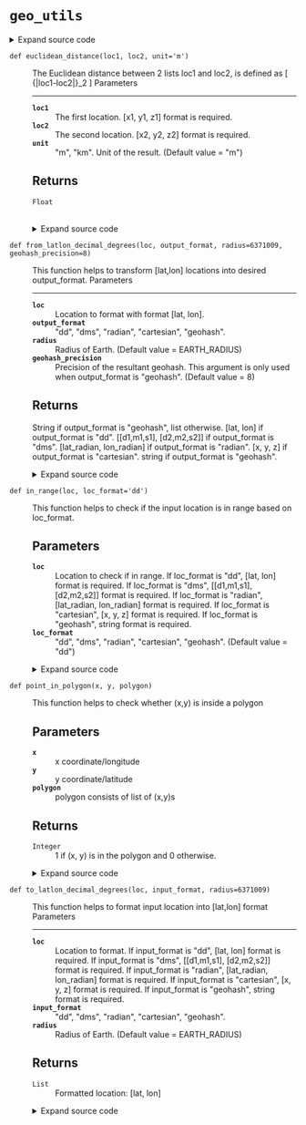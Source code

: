 # <code>geo_utils</code>
<details class="source">
<summary>
<span>Expand source code</span>
</summary>
<pre>
```python
from math import sin, cos, atan2, asin, radians, degrees, sqrt
import pygeohash as pgh
from geopy import distance
from scipy import spatial
import numbers
import warnings
from pyspark.sql import functions as F
from pyspark.sql import types as T

EARTH_RADIUS = 6371009
UNIT_FACTOR = {"m": 1.0, "km": 1000.0}


def in_range(loc, loc_format="dd"):
    """
    This function helps to check if the input location is in range based on loc_format.

    Parameters
    ----------
    loc
        Location to check if in range.
        If loc_format is "dd", [lat, lon] format is required.
        If loc_format is "dms", [[d1,m1,s1], [d2,m2,s2]] format is required.
        If loc_format is "radian", [lat_radian, lon_radian] format is required.
        If loc_format is "cartesian", [x, y, z] format is required.
        If loc_format is "geohash", string format is required.
    loc_format
        "dd", "dms", "radian", "cartesian", "geohash". (Default value = "dd")
    """
    if loc_format == "dd":
        try:
            lat, lon = [int(float(i)) for i in loc]
        except:
            lat, lon = None, None
    else:
        try:
            lat, lon = [
                int(float(i)) for i in to_latlon_decimal_degrees(loc, loc_format)
            ]
        except:
            lat, lon = None, None

    if None not in [lat, lon]:
        if lat > 90 or lat < -90 or lon > 180 or lon < -180:
            warnings.warn(
                "Rows may contain unintended values due to longitude and/or latitude values being out of the "
                "valid range"
            )


def to_latlon_decimal_degrees(loc, input_format, radius=EARTH_RADIUS):
    """
    This function helps to format input location into [lat,lon] format
    Parameters
    ----------
    loc
        Location to format.
        If input_format is "dd", [lat, lon] format is required.
        If input_format is "dms", [[d1,m1,s1], [d2,m2,s2]] format is required.
        If input_format is "radian", [lat_radian, lon_radian] format is required.
        If input_format is "cartesian", [x, y, z] format is required.
        If input_format is "geohash", string format is required.
    input_format
        "dd", "dms", "radian", "cartesian", "geohash".
    radius
        Radius of Earth. (Default value = EARTH_RADIUS)

    Returns
    -------
    List
        Formatted location: [lat, lon]
    """
    if loc is None:
        return None
    if isinstance(loc, (list, tuple)):
        if any(i is None for i in loc):
            return None
    if isinstance(loc[0], (list, tuple)):
        if any(i is None for i in loc[0] + loc[1]):
            return None

    if input_format == "dd":
        # loc = [lat, lon]
        try:
            lat = float(loc[0])
            lon = float(loc[1])
        except:
            lat, lon = None, None
            warnings.warn(
                "Rows dropped due to invalid longitude and/or latitude values"
            )

    elif input_format == "dms":
        # loc = [[d1,m1,s1], [d2,m2,s2]]
        try:
            d1, m1, s1, d2, m2, s2 = [float(i) for i in (loc[0] + loc[1])]
            lat = d1 + m1 / 60 + s1 / 3600
            lon = d2 + m2 / 60 + s2 / 3600
        except:
            lat, lon = None, None
            warnings.warn(
                "Rows dropped due to invalid longitude and/or latitude values"
            )

    elif input_format == "radian":
        # loc = [lat_radian, lon_radian]
        try:
            lat = degrees(float(loc[0]))
            lon = degrees(float(loc[1]))
        except:
            lat, lon = None, None
            warnings.warn(
                "Rows dropped due to invalid longitude and/or latitude values"
            )

    elif input_format == "cartesian":
        # loc = [x, y, z]
        try:
            x, y, z = [float(i) for i in loc]
            lat = degrees(float(asin(z / radius)))
            lon = degrees(float(atan2(y, x)))
        except:
            lat, lon = None, None
            warnings.warn("Rows dropped due to invalid cartesian values")

    elif input_format == "geohash":
        # loc = geohash
        try:
            lat, lon = list(pgh.decode(loc))
        except:
            lat, lon = None, None
            warnings.warn("Rows dropped due to an invalid geohash entry")

    in_range((lat, lon))

    return [lat, lon]


def decimal_degrees_to_degrees_minutes_seconds(dd):
    """
    This function helps to divide float value dd in decimal degree into [degreee, minute, second]
    Parameters
    ----------
    dd
        Float value in decimal degree.

    Returns
    -------
    List
        [degree, minute, second]

    """
    if dd is None:
        return [None, None, None]
    else:
        minute, second = divmod(dd * 3600, 60)
        degree, minute = divmod(minute, 60)
        return [degree, minute, second]


def from_latlon_decimal_degrees(
    loc, output_format, radius=EARTH_RADIUS, geohash_precision=8
):
    """
    This function helps to transform [lat,lon] locations into desired output_format.
    Parameters
    ----------
    loc
        Location to format with format [lat, lon].
    output_format
        "dd", "dms", "radian", "cartesian", "geohash".
    radius
        Radius of Earth. (Default value = EARTH_RADIUS)
    geohash_precision
        Precision of the resultant geohash.
        This argument is only used when output_format is "geohash". (Default value = 8)

    Returns
    -------
    String if output_format is "geohash", list otherwise.
        [lat, lon] if output_format is "dd".
        [[d1,m1,s1], [d2,m2,s2]] if output_format is "dms".
        [lat_radian, lon_radian] if output_format is "radian".
        [x, y, z] if output_format is "cartesian".
        string if output_format is "geohash".
    """
    # loc = [lat, lon]
    if loc is None:
        lat, lon = None, None
    else:
        lat, lon = loc[0], loc[1]

    if output_format == "dd":
        return [lat, lon]

    elif output_format == "dms":
        return [
            decimal_degrees_to_degrees_minutes_seconds(lat),
            decimal_degrees_to_degrees_minutes_seconds(lon),
        ]

    elif output_format == "radian":
        if (lat is None) | (lon is None):
            return [None, None]
        else:
            lat_rad = radians(float(lat))
            lon_rad = radians(float(lon))
            return [lat_rad, lon_rad]

    elif output_format == "cartesian":
        if (lat is None) | (lon is None):
            return [None, None, None]
        else:
            lat_rad = radians(float(lat))
            lon_rad = radians(float(lon))
            x = radius * cos(lat_rad) * cos(lon_rad)
            y = radius * cos(lat_rad) * sin(lon_rad)
            z = radius * sin(lat_rad)
            return [x, y, z]

    elif output_format == "geohash":
        if (lat is None) | (lon is None):
            return None
        else:
            return pgh.encode(lat, lon, geohash_precision)


def haversine_distance(loc1, loc2, loc_format, unit="m", radius=EARTH_RADIUS):
    """
    This function helps to calculate the haversine distance between loc1 and loc2.
    Parameters
    ----------
    loc1
        The first location.
        If loc_format is "dd", [lat, lon] format is required.
        If loc_format is "radian", [lat_radian, lon_radian] format is required.
    loc2
        The second location .
        If loc_format is "dd", [lat, lon] format is required.
        If loc_format is "radian", [lat_radian, lon_radian] format is required.
    loc_format
        "dd", "radian".
    unit
        "m", "km".
        Unit of the result. (Default value = "m")
    radius
        Radius of Earth. (Default value = EARTH_RADIUS)

    Returns
    -------
    Float
    """
    # loc1 = [lat1, lon1]; loc2 = [lat2, lon2]
    if None in [loc1, loc2]:
        return None
    if None in loc1 + loc2:
        return None
    if loc_format not in ["dd", "radian"]:
        raise TypeError("Invalid input for loc_format")

    try:
        lat1, lon1 = float(loc1[0]), float(loc1[1])
        lat2, lon2 = float(loc2[0]), float(loc2[1])
    except:
        return None

    in_range((lat1, lon1), loc_format)
    in_range((lat2, lon2), loc_format)

    if loc_format == "dd":
        lat1, lon1 = radians(lat1), radians(lon1)
        lat2, lon2 = radians(lat2), radians(lon2)

    dlon = lon2 - lon1
    dlat = lat2 - lat1
    a = sin(dlat / 2) ** 2 + cos(lat1) * cos(lat2) * sin(dlon / 2) ** 2
    c = 2 * atan2(sqrt(a), sqrt(1 - a))
    distance = radius * c / UNIT_FACTOR[unit]

    return distance


def vincenty_distance(loc1, loc2, unit="m", ellipsoid="WGS-84"):
    """
    Vincenty's formulae are two related iterative methods used in geodesy to calculate
    the distance between two points on the surface of a spheroid.

    Parameters
    ----------
    loc1
        The first location. [lat, lon] format is required.
    loc2
        The second location. [lat, lon] format is required.
    unit
        "m", "km".
        Unit of the result. (Default value = "m")
    ellipsoid
        "WGS-84", "GRS-80", "Airy (1830)", "Intl 1924", "Clarke (1880)", "GRS-67".
        The ellipsoidal model to use. For more information, please refer to geopy.distance.ELLIPSOIDS.
        (Default value = "WGS-84")

    Returns
    -------
    Float
    """
    if None in [loc1, loc2]:
        return None
    if None in loc1 + loc2:
        return None

    in_range(loc1)
    in_range(loc2)

    try:
        loc_distance = distance.distance(loc1, loc2, ellipsoid=ellipsoid)
    except:
        return None

    if unit == "m":
        return loc_distance.m
    else:
        return loc_distance.km


def euclidean_distance(loc1, loc2, unit="m"):
    """
    The Euclidean distance between 2 lists loc1 and loc2, is defined as
    .. math::
       {\\|loc1-loc2\\|}_2

    Parameters
    ----------
    loc1
        The first location. [x1, y1, z1] format is required.
    loc2
        The second location. [x2, y2, z2] format is required.
    unit
        "m", "km".
        Unit of the result. (Default value = "m")

    Returns
    -------
    Float
    """
    if None in [loc1, loc2]:
        return None
    if None in loc1 + loc2:
        return None

    try:
        loc1 = [float(i) for i in loc1]
        loc2 = [float(i) for i in loc2]
    except:
        return None

    in_range(loc1, "cartesian")
    in_range(loc2, "cartesian")

    # loc1 = [x1, y1, z1]; loc2 = [x2, y2, z2]
    euclidean_distance = spatial.distance.euclidean(loc1, loc2)

    if unit == "km":
        euclidean_distance /= 1000

    return euclidean_distance


def point_in_polygon(x, y, polygon):
    """
    This function helps to check whether (x,y) is inside a polygon

    Parameters
    ----------
    x
        x coordinate/longitude
    y
        y coordinate/latitude
    polygon
        polygon consists of list of (x,y)s

    Returns
    -------
    Integer
        1 if (x, y) is in the polygon and 0 otherwise.
    """
    if (x is None) | (y is None):
        return None

    try:
        x = float(x)
        y = float(y)
    except:
        return None

    in_range((y, x))

    counter = 0
    for index, poly in enumerate(polygon):
        # Check whether x and y are numbers
        if not isinstance(x, numbers.Number) or not isinstance(y, numbers.Number):
            raise TypeError("Input coordinate should be of type float")

        # Check whether poly is list of (x,y)s
        if any([not isinstance(i, numbers.Number) for point in poly for i in point]):
            # Polygon from multipolygon have extra bracket - that need to be removed
            poly = poly[0]
            if any(
                [not isinstance(i, numbers.Number) for point in poly for i in point]
            ):
                raise TypeError("The polygon is invalid")

        # Check if point is a vertex
        test_vertex = (x, y) if isinstance(poly[0], tuple) else [x, y]
        if test_vertex in poly:
            return 1

        # Check if point is on a boundary
        poly_length = len(poly)
        for i in range(poly_length - 1):
            p1 = poly[i]
            p2 = poly[i + 1]
            if (
                p1[1] == p2[1]
                and p1[1] == y
                and (min(p1[0], p2[0]) <= x <= max(p1[0], p2[0]))
            ):
                return 1
            if (
                p1[0] == p2[0]
                and p1[0] == x
                and (min(p1[1], p2[1]) <= y <= max(p1[1], p2[1]))
            ):
                return 1

        # Check if the point is inside
        for i in range(poly_length):
            p1x, p1y = poly[i]
            p2x, p2y = poly[(i + 1) % poly_length]
            if y > min(p1y, p2y):
                if y <= max(p1y, p2y):
                    if x <= max(p1x, p2x):
                        if p1y != p2y:
                            xints = (y - p1y) * (p2x - p1x) / (p2y - p1y) + p1x
                            if p1x == p2x or x <= xints:
                                counter += 1

    if counter % 2 == 0:
        return 0
    else:
        return 1


def point_in_polygons(x, y, polygon_list, south_west_loc=[], north_east_loc=[]):
    """
    This function helps to check whether (x,y) is inside any polygon in a list of polygon

    Parameters
    ----------
    x
        x coordinate/longitude
    y
        y coordinate/latitude
    polygon_list
        A list of polygon(s)
    south_west_loc
        The south-west point (x_sw, y_sw) of the bounding box of the polygons, if available.
        0 will be directly returned if x < x_sw or y < y_sw (Default value = [])
    north_east_loc
        The north-east point (x_ne, y_ne) of the bounding box of the polygons, if available. (Default value = [])
        0 will be directly returned if x > x_ne or y > y_ne (Default value = [])

    Returns
    -------
    Integer
        1 if (x, y) is inside any polygon of polygon_list and 0 otherwise.
    """
    if (x is None) | (y is None):
        return None

    try:
        x = float(x)
        y = float(y)
    except:
        warnings.warn("Rows dropped due to invalid longitude and/or latitude values")
        return None

    in_range((y, x))

    if south_west_loc:
        if (x < south_west_loc[0]) or (y < south_west_loc[1]):
            return 0

    if north_east_loc:
        if (x > north_east_loc[0]) or (y > north_east_loc[1]):
            return 0

    flag_list = []
    for polygon in polygon_list:
        flag_list.append(point_in_polygon(x, y, polygon))
    return int(any(flag_list))


def f_point_in_polygons(polygon_list, south_west_loc=[], north_east_loc=[]):
    return F.udf(
        lambda x, y: point_in_polygons(
            x, y, polygon_list, south_west_loc, north_east_loc
        ),
        T.IntegerType(),
    )


COUNTRY_BOUNDING_BOXES = {
    "AW": ("Aruba", (-70.2809842, 12.1702998, -69.6409842, 12.8102998)),
    "AF": ("Afghanistan", (60.5176034, 29.3772, 74.889862, 38.4910682)),
    "AO": ("Angola", (11.4609793, -18.038945, 24.0878856, -4.3880634)),
    "AI": ("Anguilla", (-63.6391992, 18.0615454, -62.7125449, 18.7951194)),
    "AL": ("Albania", (19.1246095, 39.6448625, 21.0574335, 42.6610848)),
    "AD": ("Andorra", (1.4135781, 42.4288238, 1.7863837, 42.6559357)),
    "AE": ("United Arab Emirates", (51.498, 22.6444, 56.3834, 26.2822)),
    "AR": ("Argentina", (-73.5600329, -55.1850761, -53.6374515, -21.781168)),
    "AM": ("Armenia", (43.4471395, 38.8404775, 46.6333087, 41.300712)),
    "AS": ("American Samoa", (-171.2951296, -14.7608358, -167.9322899, -10.8449746)),
    "AQ": ("Antarctica", (-180.0, -85.0511287, 180.0, -60.0)),
    "AG": ("Antigua and Barbuda", (-62.5536517, 16.7573901, -61.447857, 17.929)),
    "AU": ("Australia", (72.2460938, -55.3228175, 168.2249543, -9.0882278)),
    "AT": ("Austria", (9.5307487, 46.3722761, 17.160776, 49.0205305)),
    "AZ": ("Azerbaijan", (44.7633701, 38.3929551, 51.0090302, 41.9502947)),
    "BI": ("Burundi", (29.0007401, -4.4693155, 30.8498462, -2.3096796)),
    "BE": ("Belgium", (2.3889137, 49.4969821, 6.408097, 51.5516667)),
    "BJ": ("Benin", (0.776667, 6.0398696, 3.843343, 12.4092447)),
    "BF": ("Burkina Faso", (-5.5132416, 9.4104718, 2.4089717, 15.084)),
    "BD": ("Bangladesh", (88.0075306, 20.3756582, 92.6804979, 26.6382534)),
    "BG": ("Bulgaria", (22.3571459, 41.2353929, 28.8875409, 44.2167064)),
    "BH": ("Bahrain", (50.2697989, 25.535, 50.9233693, 26.6872444)),
    "BS": ("Bahamas", (-80.7001941, 20.7059846, -72.4477521, 27.4734551)),
    "BA": ("Bosnia and Herzegovina", (15.7287433, 42.5553114, 19.6237311, 45.2764135)),
    "BL": ("Saint Barthélemy", (-63.06639, 17.670931, -62.5844019, 18.1375569)),
    "BY": ("Belarus", (23.1783344, 51.2575982, 32.7627809, 56.17218)),
    "BZ": ("Belize", (-89.2262083, 15.8857286, -87.3098494, 18.496001)),
    "BM": ("Bermuda", (-65.1232222, 32.0469651, -64.4109842, 32.5913693)),
    "BO": (
        "Bolivia (Plurinational State of)",
        (-69.6450073, -22.8982742, -57.453, -9.6689438),
    ),
    "BR": ("Brazil", (-73.9830625, -33.8689056, -28.6341164, 5.2842873)),
    "BB": ("Barbados", (-59.8562115, 12.845, -59.2147175, 13.535)),
    "BN": ("Brunei Darussalam", (114.0758734, 4.002508, 115.3635623, 5.1011857)),
    "BT": ("Bhutan", (88.7464724, 26.702016, 92.1252321, 28.246987)),
    "BW": ("Botswana", (19.9986474, -26.9059669, 29.375304, -17.778137)),
    "CF": ("Central African Republic", (14.4155426, 2.2156553, 27.4540764, 11.001389)),
    "CA": ("Canada", (-141.00275, 41.6765556, -52.3231981, 83.3362128)),
    "CC": (
        "Cocos (Keeling) Islands",
        (96.612524, -12.4055983, 97.1357343, -11.6213132),
    ),
    "CH": ("Switzerland", (5.9559113, 45.817995, 10.4922941, 47.8084648)),
    "CL": ("Chile", (-109.6795789, -56.725, -66.0753474, -17.4983998)),
    "CN": ("China", (73.4997347, 8.8383436, 134.7754563, 53.5608154)),
    "CI": ("Côte d'Ivoire", (-8.601725, 4.1621205, -2.493031, 10.740197)),
    "CM": ("Cameroon", (8.3822176, 1.6546659, 16.1921476, 13.083333)),
    "CD": (
        "Congo, Democratic Republic of the",
        (12.039074, -13.459035, 31.3056758, 5.3920026),
    ),
    "CG": ("Congo", (11.0048205, -5.149089, 18.643611, 3.713056)),
    "CK": ("Cook Islands", (-166.0856468, -22.15807, -157.1089329, -8.7168792)),
    "CO": ("Colombia", (-82.1243666, -4.2316872, -66.8511907, 16.0571269)),
    "KM": ("Comoros", (43.025305, -12.621, 44.7451922, -11.165)),
    "CV": ("Cabo Verde", (-25.3609478, 14.8031546, -22.6673416, 17.2053108)),
    "CR": ("Costa Rica", (-87.2722647, 5.3329698, -82.5060208, 11.2195684)),
    "CU": ("Cuba", (-85.1679702, 19.6275294, -73.9190004, 23.4816972)),
    "CX": ("Christmas Island", (105.5336422, -10.5698515, 105.7130159, -10.4123553)),
    "KY": ("Cayman Islands", (-81.6313748, 19.0620619, -79.5110954, 19.9573759)),
    "CY": ("Cyprus", (32.0227581, 34.4383706, 34.8553182, 35.913252)),
    "CZ": ("Czechia", (12.0905901, 48.5518083, 18.859216, 51.0557036)),
    "DE": ("Germany", (5.8663153, 47.2701114, 15.0419319, 55.099161)),
    "DJ": ("Djibouti", (41.7713139, 10.9149547, 43.6579046, 12.7923081)),
    "DM": ("Dominica", (-61.6869184, 15.0074207, -61.0329895, 15.7872222)),
    "DK": ("Denmark", (7.7153255, 54.4516667, 15.5530641, 57.9524297)),
    "DO": ("Dominican Republic", (-72.0574706, 17.2701708, -68.1101463, 21.303433)),
    "DZ": ("Algeria", (-8.668908, 18.968147, 11.997337, 37.2962055)),
    "EC": ("Ecuador", (-92.2072392, -5.0159314, -75.192504, 1.8835964)),
    "EG": ("Egypt", (24.6499112, 22.0, 37.1153517, 31.8330854)),
    "ER": ("Eritrea", (36.4333653, 12.3548219, 43.3001714, 18.0709917)),
    "EH": ("Western Sahara", (-17.3494721, 20.556883, -8.666389, 27.6666834)),
    "ES": ("Spain", (-18.3936845, 27.4335426, 4.5918885, 43.9933088)),
    "EE": ("Estonia", (21.3826069, 57.5092997, 28.2100175, 59.9383754)),
    "ET": ("Ethiopia", (32.9975838, 3.397448, 47.9823797, 14.8940537)),
    "FI": ("Finland", (19.0832098, 59.4541578, 31.5867071, 70.0922939)),
    "FJ": ("Fiji", (172.0, -21.9434274, -178.5, -12.2613866)),
    "FK": (
        "Falkland Islands (Malvinas)",
        (-61.7726772, -53.1186766, -57.3662367, -50.7973007),
    ),
    "FR": ("France", (-5.4534286, 41.2632185, 9.8678344, 51.268318)),
    "FO": ("Faroe Islands", (-7.6882939, 61.3915553, -6.2565525, 62.3942991)),
    "FM": (
        "Micronesia (Federated States of)",
        (137.2234512, 0.827, 163.2364054, 10.291),
    ),
    "GA": ("Gabon", (8.5002246, -4.1012261, 14.539444, 2.3182171)),
    "GB": (
        "United Kingdom of Great Britain and Northern Ireland",
        (-14.015517, 49.674, 2.0919117, 61.061),
    ),
    "GE": ("Georgia", (39.8844803, 41.0552922, 46.7365373, 43.5864294)),
    "GG": ("Guernsey", (-2.6751703, 49.4155331, -2.501814, 49.5090776)),
    "GH": ("Ghana", (-3.260786, 4.5392525, 1.2732942, 11.1748562)),
    "GI": ("Gibraltar", (-5.3941295, 36.100807, -5.3141295, 36.180807)),
    "GN": ("Guinea", (-15.5680508, 7.1906045, -7.6381993, 12.67563)),
    "GM": ("Gambia", (-17.0288254, 13.061, -13.797778, 13.8253137)),
    "GW": ("Guinea-Bissau", (-16.894523, 10.6514215, -13.6348777, 12.6862384)),
    "GQ": ("Equatorial Guinea", (5.4172943, -1.6732196, 11.3598628, 3.989)),
    "GR": ("Greece", (19.2477876, 34.7006096, 29.7296986, 41.7488862)),
    "GD": ("Grenada", (-62.0065868, 11.786, -61.1732143, 12.5966532)),
    "GL": ("Greenland", (-74.1250416, 59.515387, -10.0288759, 83.875172)),
    "GT": ("Guatemala", (-92.3105242, 13.6345804, -88.1755849, 17.8165947)),
    "GU": ("Guam", (144.563426, 13.182335, 145.009167, 13.706179)),
    "GY": ("Guyana", (-61.414905, 1.1710017, -56.4689543, 8.6038842)),
    "HK": ("Hong Kong", (114.0028131, 22.1193278, 114.3228131, 22.4393278)),
    "HN": ("Honduras", (-89.3568207, 12.9808485, -82.1729621, 17.619526)),
    "HR": ("Croatia", (13.2104814, 42.1765993, 19.4470842, 46.555029)),
    "HT": ("Haiti", (-75.2384618, 17.9099291, -71.6217461, 20.2181368)),
    "HU": ("Hungary", (16.1138867, 45.737128, 22.8977094, 48.585257)),
    "ID": ("Indonesia", (94.7717124, -11.2085669, 141.0194444, 6.2744496)),
    "IM": ("Isle of Man", (-4.7946845, 54.0539576, -4.3076853, 54.4178705)),
    "IN": ("India", (68.1113787, 6.5546079, 97.395561, 35.6745457)),
    "IO": (
        "British Indian Ocean Territory",
        (71.036504, -7.6454079, 72.7020157, -5.037066),
    ),
    "IE": ("Ireland", (-11.0133788, 51.222, -5.6582363, 55.636)),
    "IR": (
        "Iran (Islamic Republic of)",
        (44.0318908, 24.8465103, 63.3332704, 39.7816502),
    ),
    "IQ": ("Iraq", (38.7936719, 29.0585661, 48.8412702, 37.380932)),
    "IS": ("Iceland", (-25.0135069, 63.0859177, -12.8046162, 67.353)),
    "IL": ("Israel", (34.2674994, 29.4533796, 35.8950234, 33.3356317)),
    "IT": ("Italy", (6.6272658, 35.2889616, 18.7844746, 47.0921462)),
    "JM": ("Jamaica", (-78.5782366, 16.5899443, -75.7541143, 18.7256394)),
    "JE": ("Jersey", (-2.254512, 49.1625179, -2.0104193, 49.2621288)),
    "JO": ("Jordan", (34.8844372, 29.183401, 39.3012981, 33.3750617)),
    "JP": ("Japan", (122.7141754, 20.2145811, 154.205541, 45.7112046)),
    "KZ": ("Kazakhstan", (46.4932179, 40.5686476, 87.3156316, 55.4421701)),
    "KE": ("Kenya", (33.9098987, -4.8995204, 41.899578, 4.62)),
    "KG": ("Kyrgyzstan", (69.2649523, 39.1728437, 80.2295793, 43.2667971)),
    "KH": ("Cambodia", (102.3338282, 9.4752639, 107.6276788, 14.6904224)),
    "KI": ("Kiribati", (-179.1645388, -7.0516717, -164.1645388, 7.9483283)),
    "KN": ("Saint Kitts and Nevis", (-63.051129, 16.895, -62.3303519, 17.6158146)),
    "KR": ("Korea, Republic of", (124.354847, 32.9104556, 132.1467806, 38.623477)),
    "KW": ("Kuwait", (46.5526837, 28.5243622, 49.0046809, 30.1038082)),
    "LA": (
        "Lao People's Democratic Republic",
        (100.0843247, 13.9096752, 107.6349989, 22.5086717),
    ),
    "LB": ("Lebanon", (34.8825667, 33.0479858, 36.625, 34.6923543)),
    "LR": ("Liberia", (-11.6080764, 4.1555907, -7.367323, 8.5519861)),
    "LY": ("Libya", (9.391081, 19.5008138, 25.3770629, 33.3545898)),
    "LC": ("Saint Lucia", (-61.2853867, 13.508, -60.6669363, 14.2725)),
    "LI": ("Liechtenstein", (9.4716736, 47.0484291, 9.6357143, 47.270581)),
    "LK": ("Sri Lanka", (79.3959205, 5.719, 82.0810141, 10.035)),
    "LS": ("Lesotho", (27.0114632, -30.6772773, 29.4557099, -28.570615)),
    "LT": ("Lithuania", (20.653783, 53.8967893, 26.8355198, 56.4504213)),
    "LU": ("Luxembourg", (4.9684415, 49.4969821, 6.0344254, 50.430377)),
    "LV": ("Latvia", (20.6715407, 55.6746505, 28.2414904, 58.0855688)),
    "MO": ("Macao", (113.5281666, 22.0766667, 113.6301389, 22.2170361)),
    "MF": (
        "Saint Martin (French part)",
        (-63.3605643, 17.8963535, -62.7644063, 18.1902778),
    ),
    "MA": ("Morocco", (-17.2551456, 21.3365321, -0.998429, 36.0505269)),
    "MC": ("Monaco", (7.4090279, 43.7247599, 7.4398704, 43.7519311)),
    "MD": ("Moldova, Republic of", (26.6162189, 45.4674139, 30.1636756, 48.4918695)),
    "MG": ("Madagascar", (43.2202072, -25.6071002, 50.4862553, -11.9519693)),
    "MV": ("Maldives", (72.3554187, -0.9074935, 73.9700962, 7.3106246)),
    "MX": ("Mexico", (-118.59919, 14.3886243, -86.493266, 32.7186553)),
    "MH": ("Marshall Islands", (163.4985095, -0.5481258, 178.4985095, 14.4518742)),
    "MK": ("North Macedonia", (20.4529023, 40.8536596, 23.034051, 42.3735359)),
    "ML": ("Mali", (-12.2402835, 10.147811, 4.2673828, 25.001084)),
    "MT": ("Malta", (13.9324226, 35.6029696, 14.8267966, 36.2852706)),
    "MM": ("Myanmar", (92.1719423, 9.4399432, 101.1700796, 28.547835)),
    "ME": ("Montenegro", (18.4195781, 41.7495999, 20.3561641, 43.5585061)),
    "MN": ("Mongolia", (87.73762, 41.5800276, 119.931949, 52.1496)),
    "MP": ("Northern Mariana Islands", (144.813338, 14.036565, 146.154418, 20.616556)),
    "MZ": ("Mozambique", (30.2138197, -26.9209427, 41.0545908, -10.3252149)),
    "MR": ("Mauritania", (-17.068081, 14.7209909, -4.8333344, 27.314942)),
    "MS": ("Montserrat", (-62.450667, 16.475, -61.9353818, 17.0152978)),
    "MU": ("Mauritius", (56.3825151, -20.725, 63.7151319, -10.138)),
    "MW": ("Malawi", (32.6703616, -17.1296031, 35.9185731, -9.3683261)),
    "MY": ("Malaysia", (105.3471939, -5.1076241, 120.3471939, 9.8923759)),
    "YT": ("Mayotte", (45.0183298, -13.0210119, 45.2999917, -12.6365902)),
    "NA": ("Namibia", (11.5280384, -28.96945, 25.2617671, -16.9634855)),
    "NC": ("New Caledonia", (162.6034343, -23.2217509, 167.8109827, -17.6868616)),
    "NE": ("Niger", (0.1689653, 11.693756, 15.996667, 23.517178)),
    "NG": ("Nigeria", (2.676932, 4.0690959, 14.678014, 13.885645)),
    "NI": ("Nicaragua", (-87.901532, 10.7076565, -82.6227023, 15.0331183)),
    "NU": ("Niue", (-170.1595029, -19.3548665, -169.5647229, -18.7534559)),
    "NL": ("Netherlands", (1.9193492, 50.7295671, 7.2274985, 53.7253321)),
    "NO": ("Norway", (4.0875274, 57.7590052, 31.7614911, 71.3848787)),
    "NP": ("Nepal", (80.0586226, 26.3477581, 88.2015257, 30.446945)),
    "NR": ("Nauru", (166.9091794, -0.5541334, 166.9589235, -0.5025906)),
    "NZ": ("New Zealand", (-179.059153, -52.8213687, 179.3643594, -29.0303303)),
    "OM": ("Oman", (52, 16.4649608, 60.054577, 26.7026737)),
    "PK": ("Pakistan", (60.872855, 23.5393916, 77.1203914, 37.084107)),
    "PA": ("Panama", (-83.0517245, 7.0338679, -77.1393779, 9.8701757)),
    "PN": ("Pitcairn", (-130.8049862, -25.1306736, -124.717534, -23.8655769)),
    "PE": ("Peru", (-84.6356535, -20.1984472, -68.6519906, -0.0392818)),
    "PH": ("Philippines", (114.0952145, 4.2158064, 126.8072562, 21.3217806)),
    "PW": ("Palau", (131.0685462, 2.748, 134.7714735, 8.222)),
    "PG": ("Papua New Guinea", (136.7489081, -13.1816069, 151.7489081, 1.8183931)),
    "PL": ("Poland", (14.1229707, 49.0020468, 24.145783, 55.0336963)),
    "PR": ("Puerto Rico", (-67.271492, 17.9268695, -65.5897525, 18.5159789)),
    "KP": (
        "Korea (Democratic People's Republic of)",
        (124.0913902, 37.5867855, 130.924647, 43.0089642),
    ),
    "PT": ("Portugal", (-31.5575303, 29.8288021, -6.1891593, 42.1543112)),
    "PY": ("Paraguay", (-62.6442036, -27.6063935, -54.258, -19.2876472)),
    "PS": ("Palestine, State of", (34.0689732, 31.2201289, 35.5739235, 32.5521479)),
    "PF": ("French Polynesia", (-154.9360599, -28.0990232, -134.244799, -7.6592173)),
    "QA": ("Qatar", (50.5675, 24.4707534, 52.638011, 26.3830212)),
    "RE": ("Réunion", (55.2164268, -21.3897308, 55.8366924, -20.8717136)),
    "RO": ("Romania", (20.2619773, 43.618682, 30.0454257, 48.2653964)),
    "RU": ("Russian Federation", (19.6389, 41.1850968, 180, 82.0586232)),
    "RW": ("Rwanda", (28.8617546, -2.8389804, 30.8990738, -1.0474083)),
    "SA": ("Saudi Arabia", (34.4571718, 16.29, 55.6666851, 32.1543377)),
    "SD": ("Sudan", (21.8145046, 8.685278, 39.0576252, 22.224918)),
    "SN": ("Senegal", (-17.7862419, 12.2372838, -11.3458996, 16.6919712)),
    "SG": ("Singapore", (103.6920359, 1.1304753, 104.0120359, 1.4504753)),
    "SH": (
        "Saint Helena, Ascension and Tristan da Cunha",
        (-5.9973424, -16.23, -5.4234153, -15.704),
    ),
    "SJ": ("Svalbard and Jan Mayen", (-9.6848146, 70.6260825, 34.6891253, 81.028076)),
    "SB": ("Solomon Islands", (155.3190556, -13.2424298, 170.3964667, -4.81085)),
    "SL": ("Sierra Leone", (-13.5003389, 6.755, -10.271683, 9.999973)),
    "SV": ("El Salvador", (-90.1790975, 12.976046, -87.6351394, 14.4510488)),
    "SM": ("San Marino", (12.4033246, 43.8937002, 12.5160665, 43.992093)),
    "SO": ("Somalia", (40.98918, -1.8031969, 51.6177696, 12.1889121)),
    "PM": ("Saint Pierre and Miquelon", (-56.6972961, 46.5507173, -55.9033333, 47.365)),
    "RS": ("Serbia", (18.8142875, 42.2322435, 23.006309, 46.1900524)),
    "ST": ("Sao Tome and Principe", (6.260642, -0.2135137, 7.6704783, 1.9257601)),
    "SR": ("Suriname", (-58.070833, 1.8312802, -53.8433358, 6.225)),
    "SK": ("Slovakia", (16.8331891, 47.7314286, 22.56571, 49.6138162)),
    "SI": ("Slovenia", (13.3754696, 45.4214242, 16.5967702, 46.8766816)),
    "SE": ("Sweden", (10.5930952, 55.1331192, 24.1776819, 69.0599699)),
    "SZ": ("Eswatini", (30.7908, -27.3175201, 32.1349923, -25.71876)),
    "SC": ("Seychelles", (45.9988759, -10.4649258, 56.4979396, -3.512)),
    "SY": ("Syrian Arab Republic", (35.4714427, 32.311354, 42.3745687, 37.3184589)),
    "TC": (
        "Turks and Caicos Islands",
        (-72.6799046, 20.9553418, -70.8643591, 22.1630989),
    ),
    "TD": ("Chad", (13.47348, 7.44107, 24.0, 23.4975)),
    "TG": ("Togo", (-0.1439746, 5.926547, 1.8087605, 11.1395102)),
    "TH": ("Thailand", (97.3438072, 5.612851, 105.636812, 20.4648337)),
    "TJ": ("Tajikistan", (67.3332775, 36.6711153, 75.1539563, 41.0450935)),
    "TK": ("Tokelau", (-172.7213673, -9.6442499, -170.9797586, -8.3328631)),
    "TM": ("Turkmenistan", (52.335076, 35.129093, 66.6895177, 42.7975571)),
    "TL": ("Timor-Leste", (124.0415703, -9.5642775, 127.5335392, -8.0895459)),
    "TO": ("Tonga", (-179.3866055, -24.1034499, -173.5295458, -15.3655722)),
    "TT": ("Trinidad and Tobago", (-62.083056, 9.8732106, -60.2895848, 11.5628372)),
    "TN": ("Tunisia", (7.5219807, 30.230236, 11.8801133, 37.7612052)),
    "TR": ("Turkey", (25.6212891, 35.8076804, 44.8176638, 42.297)),
    "TV": ("Tuvalu", (175.1590468, -9.9939389, 178.7344938, -5.4369611)),
    "TW": ("Taiwan, Province of China", (114.3599058, 10.374269, 122.297, 26.4372222)),
    "TZ": (
        "Tanzania, United Republic of",
        (29.3269773, -11.761254, 40.6584071, -0.9854812),
    ),
    "UG": ("Uganda", (29.573433, -1.4823179, 35.000308, 4.2340766)),
    "UA": ("Ukraine", (22.137059, 44.184598, 40.2275801, 52.3791473)),
    "UY": ("Uruguay", (-58.4948438, -35.7824481, -53.0755833, -30.0853962)),
    "US": ("United States of America", (-125.0011, 24.9493, -66.9326, 49.5904)),
    "UZ": ("Uzbekistan", (55.9977865, 37.1821164, 73.1397362, 45.590118)),
    "VA": ("Holy See", (12.4457442, 41.9002044, 12.4583653, 41.9073912)),
    "VC": (
        "Saint Vincent and the Grenadines",
        (-61.6657471, 12.5166548, -60.9094146, 13.583),
    ),
    "VE": (
        "Venezuela (Bolivarian Republic of)",
        (-73.3529632, 0.647529, -59.5427079, 15.9158431),
    ),
    "VG": ("Virgin Islands (British)", (-65.159094, 17.623468, -64.512674, 18.464984)),
    "VI": ("Virgin Islands (U.S.)", (-65.159094, 17.623468, -64.512674, 18.464984)),
    "VN": ("Viet Nam", (102.14441, 8.1790665, 114.3337595, 23.393395)),
    "VU": ("Vanuatu", (166.3355255, -20.4627425, 170.449982, -12.8713777)),
    "WF": ("Wallis and Futuna", (-178.3873749, -14.5630748, -175.9190391, -12.9827961)),
    "WS": ("Samoa", (-173.0091864, -14.2770916, -171.1929229, -13.2381892)),
    "YE": ("Yemen", (41.60825, 11.9084802, 54.7389375, 19.0)),
    "ZA": ("South Africa", (16.3335213, -47.1788335, 38.2898954, -22.1250301)),
    "ZM": ("Zambia", (21.9993509, -18.0765945, 33.701111, -8.2712822)),
    "ZW": ("Zimbabwe", (25.2373, -22.4241096, 33.0683413, -15.6097033)),
}


def point_in_country_approx(lat, lon, country):
    c = COUNTRY_BOUNDING_BOXES[country]

    if (lat is None) | (lon is None):
        return None

    try:
        lat = float(lat)
        lon = float(lon)
    except:
        warnings.warn("Rows dropped due to invalid longitude and/or latitude values")
        return None

    in_range((lat, lon))

    if (c[1][1] <= lat <= c[1][3]) and (c[1][0] <= lon <= c[1][2]):
        return 1
    else:
        return 0
```
</pre>
</details>
## Functions
<dl>
<dt id="anovos.data_transformer.geo_utils.decimal_degrees_to_degrees_minutes_seconds"><code class="name flex hljs csharp">
<span class="k">def</span> <span class="nf"><span class="ident">decimal_degrees_to_degrees_minutes_seconds</span></span>(<span class="n">dd)</span>
</code></dt>
<dd>
<div class="desc"><p>This function helps to divide float value dd in decimal degree into [degreee, minute, second]
Parameters</p>
<hr>
<dl>
<dt><strong><code>dd</code></strong></dt>
<dd>Float value in decimal degree.</dd>
</dl>
<h2 id="returns">Returns</h2>
<dl>
<dt><code>List</code></dt>
<dd>[degree, minute, second]</dd>
</dl></div>
<details class="source">
<summary>
<span>Expand source code</span>
</summary>
<pre>
```python
def decimal_degrees_to_degrees_minutes_seconds(dd):
    """
    This function helps to divide float value dd in decimal degree into [degreee, minute, second]
    Parameters
    ----------
    dd
        Float value in decimal degree.

    Returns
    -------
    List
        [degree, minute, second]

    """
    if dd is None:
        return [None, None, None]
    else:
        minute, second = divmod(dd * 3600, 60)
        degree, minute = divmod(minute, 60)
        return [degree, minute, second]
```
</pre>
</details>
</dd>
<dt id="anovos.data_transformer.geo_utils.euclidean_distance"><code class="name flex hljs csharp">
<span class="k">def</span> <span class="nf"><span class="ident">euclidean_distance</span></span>(<span class="n">loc1, loc2, unit='m')</span>
</code></dt>
<dd>
<div class="desc"><p>The Euclidean distance between 2 lists loc1 and loc2, is defined as
[ {|loc1-loc2|}_2 ]
Parameters</p>
<hr>
<dl>
<dt><strong><code>loc1</code></strong></dt>
<dd>The first location. [x1, y1, z1] format is required.</dd>
<dt><strong><code>loc2</code></strong></dt>
<dd>The second location. [x2, y2, z2] format is required.</dd>
<dt><strong><code>unit</code></strong></dt>
<dd>"m", "km".
Unit of the result. (Default value = "m")</dd>
</dl>
<h2 id="returns">Returns</h2>
<dl>
<dt><code>Float</code></dt>
<dd>&nbsp;</dd>
</dl></div>
<details class="source">
<summary>
<span>Expand source code</span>
</summary>
<pre>
```python
def euclidean_distance(loc1, loc2, unit="m"):
    """
    The Euclidean distance between 2 lists loc1 and loc2, is defined as
    .. math::
       {\\|loc1-loc2\\|}_2

    Parameters
    ----------
    loc1
        The first location. [x1, y1, z1] format is required.
    loc2
        The second location. [x2, y2, z2] format is required.
    unit
        "m", "km".
        Unit of the result. (Default value = "m")

    Returns
    -------
    Float
    """
    if None in [loc1, loc2]:
        return None
    if None in loc1 + loc2:
        return None

    try:
        loc1 = [float(i) for i in loc1]
        loc2 = [float(i) for i in loc2]
    except:
        return None

    in_range(loc1, "cartesian")
    in_range(loc2, "cartesian")

    # loc1 = [x1, y1, z1]; loc2 = [x2, y2, z2]
    euclidean_distance = spatial.distance.euclidean(loc1, loc2)

    if unit == "km":
        euclidean_distance /= 1000

    return euclidean_distance
```
</pre>
</details>
</dd>
<dt id="anovos.data_transformer.geo_utils.f_point_in_polygons"><code class="name flex hljs csharp">
<span class="k">def</span> <span class="nf"><span class="ident">f_point_in_polygons</span></span>(<span class="n">polygon_list, south_west_loc=[], north_east_loc=[])</span>
</code></dt>
<dd>
<div class="desc"></div>
<details class="source">
<summary>
<span>Expand source code</span>
</summary>
<pre>
```python
def f_point_in_polygons(polygon_list, south_west_loc=[], north_east_loc=[]):
    return F.udf(
        lambda x, y: point_in_polygons(
            x, y, polygon_list, south_west_loc, north_east_loc
        ),
        T.IntegerType(),
    )
```
</pre>
</details>
</dd>
<dt id="anovos.data_transformer.geo_utils.from_latlon_decimal_degrees"><code class="name flex hljs csharp">
<span class="k">def</span> <span class="nf"><span class="ident">from_latlon_decimal_degrees</span></span>(<span class="n">loc, output_format, radius=6371009, geohash_precision=8)</span>
</code></dt>
<dd>
<div class="desc"><p>This function helps to transform [lat,lon] locations into desired output_format.
Parameters</p>
<hr>
<dl>
<dt><strong><code>loc</code></strong></dt>
<dd>Location to format with format [lat, lon].</dd>
<dt><strong><code>output_format</code></strong></dt>
<dd>"dd", "dms", "radian", "cartesian", "geohash".</dd>
<dt><strong><code>radius</code></strong></dt>
<dd>Radius of Earth. (Default value = EARTH_RADIUS)</dd>
<dt><strong><code>geohash_precision</code></strong></dt>
<dd>Precision of the resultant geohash.
This argument is only used when output_format is "geohash". (Default value = 8)</dd>
</dl>
<h2 id="returns">Returns</h2>
<p>String if output_format is "geohash", list otherwise.
[lat, lon] if output_format is "dd".
[[d1,m1,s1], [d2,m2,s2]] if output_format is "dms".
[lat_radian, lon_radian] if output_format is "radian".
[x, y, z] if output_format is "cartesian".
string if output_format is "geohash".</p></div>
<details class="source">
<summary>
<span>Expand source code</span>
</summary>
<pre>
```python
def from_latlon_decimal_degrees(
    loc, output_format, radius=EARTH_RADIUS, geohash_precision=8
):
    """
    This function helps to transform [lat,lon] locations into desired output_format.
    Parameters
    ----------
    loc
        Location to format with format [lat, lon].
    output_format
        "dd", "dms", "radian", "cartesian", "geohash".
    radius
        Radius of Earth. (Default value = EARTH_RADIUS)
    geohash_precision
        Precision of the resultant geohash.
        This argument is only used when output_format is "geohash". (Default value = 8)

    Returns
    -------
    String if output_format is "geohash", list otherwise.
        [lat, lon] if output_format is "dd".
        [[d1,m1,s1], [d2,m2,s2]] if output_format is "dms".
        [lat_radian, lon_radian] if output_format is "radian".
        [x, y, z] if output_format is "cartesian".
        string if output_format is "geohash".
    """
    # loc = [lat, lon]
    if loc is None:
        lat, lon = None, None
    else:
        lat, lon = loc[0], loc[1]

    if output_format == "dd":
        return [lat, lon]

    elif output_format == "dms":
        return [
            decimal_degrees_to_degrees_minutes_seconds(lat),
            decimal_degrees_to_degrees_minutes_seconds(lon),
        ]

    elif output_format == "radian":
        if (lat is None) | (lon is None):
            return [None, None]
        else:
            lat_rad = radians(float(lat))
            lon_rad = radians(float(lon))
            return [lat_rad, lon_rad]

    elif output_format == "cartesian":
        if (lat is None) | (lon is None):
            return [None, None, None]
        else:
            lat_rad = radians(float(lat))
            lon_rad = radians(float(lon))
            x = radius * cos(lat_rad) * cos(lon_rad)
            y = radius * cos(lat_rad) * sin(lon_rad)
            z = radius * sin(lat_rad)
            return [x, y, z]

    elif output_format == "geohash":
        if (lat is None) | (lon is None):
            return None
        else:
            return pgh.encode(lat, lon, geohash_precision)
```
</pre>
</details>
</dd>
<dt id="anovos.data_transformer.geo_utils.haversine_distance"><code class="name flex hljs csharp">
<span class="k">def</span> <span class="nf"><span class="ident">haversine_distance</span></span>(<span class="n">loc1, loc2, loc_format, unit='m', radius=6371009)</span>
</code></dt>
<dd>
<div class="desc"><p>This function helps to calculate the haversine distance between loc1 and loc2.
Parameters</p>
<hr>
<dl>
<dt><strong><code>loc1</code></strong></dt>
<dd>The first location.
If loc_format is "dd", [lat, lon] format is required.
If loc_format is "radian", [lat_radian, lon_radian] format is required.</dd>
<dt><strong><code>loc2</code></strong></dt>
<dd>The second location .
If loc_format is "dd", [lat, lon] format is required.
If loc_format is "radian", [lat_radian, lon_radian] format is required.</dd>
<dt><strong><code>loc_format</code></strong></dt>
<dd>"dd", "radian".</dd>
<dt><strong><code>unit</code></strong></dt>
<dd>"m", "km".
Unit of the result. (Default value = "m")</dd>
<dt><strong><code>radius</code></strong></dt>
<dd>Radius of Earth. (Default value = EARTH_RADIUS)</dd>
</dl>
<h2 id="returns">Returns</h2>
<dl>
<dt><code>Float</code></dt>
<dd>&nbsp;</dd>
</dl></div>
<details class="source">
<summary>
<span>Expand source code</span>
</summary>
<pre>
```python
def haversine_distance(loc1, loc2, loc_format, unit="m", radius=EARTH_RADIUS):
    """
    This function helps to calculate the haversine distance between loc1 and loc2.
    Parameters
    ----------
    loc1
        The first location.
        If loc_format is "dd", [lat, lon] format is required.
        If loc_format is "radian", [lat_radian, lon_radian] format is required.
    loc2
        The second location .
        If loc_format is "dd", [lat, lon] format is required.
        If loc_format is "radian", [lat_radian, lon_radian] format is required.
    loc_format
        "dd", "radian".
    unit
        "m", "km".
        Unit of the result. (Default value = "m")
    radius
        Radius of Earth. (Default value = EARTH_RADIUS)

    Returns
    -------
    Float
    """
    # loc1 = [lat1, lon1]; loc2 = [lat2, lon2]
    if None in [loc1, loc2]:
        return None
    if None in loc1 + loc2:
        return None
    if loc_format not in ["dd", "radian"]:
        raise TypeError("Invalid input for loc_format")

    try:
        lat1, lon1 = float(loc1[0]), float(loc1[1])
        lat2, lon2 = float(loc2[0]), float(loc2[1])
    except:
        return None

    in_range((lat1, lon1), loc_format)
    in_range((lat2, lon2), loc_format)

    if loc_format == "dd":
        lat1, lon1 = radians(lat1), radians(lon1)
        lat2, lon2 = radians(lat2), radians(lon2)

    dlon = lon2 - lon1
    dlat = lat2 - lat1
    a = sin(dlat / 2) ** 2 + cos(lat1) * cos(lat2) * sin(dlon / 2) ** 2
    c = 2 * atan2(sqrt(a), sqrt(1 - a))
    distance = radius * c / UNIT_FACTOR[unit]

    return distance
```
</pre>
</details>
</dd>
<dt id="anovos.data_transformer.geo_utils.in_range"><code class="name flex hljs csharp">
<span class="k">def</span> <span class="nf"><span class="ident">in_range</span></span>(<span class="n">loc, loc_format='dd')</span>
</code></dt>
<dd>
<div class="desc"><p>This function helps to check if the input location is in range based on loc_format.</p>
<h2 id="parameters">Parameters</h2>
<dl>
<dt><strong><code>loc</code></strong></dt>
<dd>Location to check if in range.
If loc_format is "dd", [lat, lon] format is required.
If loc_format is "dms", [[d1,m1,s1], [d2,m2,s2]] format is required.
If loc_format is "radian", [lat_radian, lon_radian] format is required.
If loc_format is "cartesian", [x, y, z] format is required.
If loc_format is "geohash", string format is required.</dd>
<dt><strong><code>loc_format</code></strong></dt>
<dd>"dd", "dms", "radian", "cartesian", "geohash". (Default value = "dd")</dd>
</dl></div>
<details class="source">
<summary>
<span>Expand source code</span>
</summary>
<pre>
```python
def in_range(loc, loc_format="dd"):
    """
    This function helps to check if the input location is in range based on loc_format.

    Parameters
    ----------
    loc
        Location to check if in range.
        If loc_format is "dd", [lat, lon] format is required.
        If loc_format is "dms", [[d1,m1,s1], [d2,m2,s2]] format is required.
        If loc_format is "radian", [lat_radian, lon_radian] format is required.
        If loc_format is "cartesian", [x, y, z] format is required.
        If loc_format is "geohash", string format is required.
    loc_format
        "dd", "dms", "radian", "cartesian", "geohash". (Default value = "dd")
    """
    if loc_format == "dd":
        try:
            lat, lon = [int(float(i)) for i in loc]
        except:
            lat, lon = None, None
    else:
        try:
            lat, lon = [
                int(float(i)) for i in to_latlon_decimal_degrees(loc, loc_format)
            ]
        except:
            lat, lon = None, None

    if None not in [lat, lon]:
        if lat > 90 or lat < -90 or lon > 180 or lon < -180:
            warnings.warn(
                "Rows may contain unintended values due to longitude and/or latitude values being out of the "
                "valid range"
            )
```
</pre>
</details>
</dd>
<dt id="anovos.data_transformer.geo_utils.point_in_country_approx"><code class="name flex hljs csharp">
<span class="k">def</span> <span class="nf"><span class="ident">point_in_country_approx</span></span>(<span class="n">lat, lon, country)</span>
</code></dt>
<dd>
<div class="desc"></div>
<details class="source">
<summary>
<span>Expand source code</span>
</summary>
<pre>
```python
def point_in_country_approx(lat, lon, country):
    c = COUNTRY_BOUNDING_BOXES[country]

    if (lat is None) | (lon is None):
        return None

    try:
        lat = float(lat)
        lon = float(lon)
    except:
        warnings.warn("Rows dropped due to invalid longitude and/or latitude values")
        return None

    in_range((lat, lon))

    if (c[1][1] <= lat <= c[1][3]) and (c[1][0] <= lon <= c[1][2]):
        return 1
    else:
        return 0
```
</pre>
</details>
</dd>
<dt id="anovos.data_transformer.geo_utils.point_in_polygon"><code class="name flex hljs csharp">
<span class="k">def</span> <span class="nf"><span class="ident">point_in_polygon</span></span>(<span class="n">x, y, polygon)</span>
</code></dt>
<dd>
<div class="desc"><p>This function helps to check whether (x,y) is inside a polygon</p>
<h2 id="parameters">Parameters</h2>
<dl>
<dt><strong><code>x</code></strong></dt>
<dd>x coordinate/longitude</dd>
<dt><strong><code>y</code></strong></dt>
<dd>y coordinate/latitude</dd>
<dt><strong><code>polygon</code></strong></dt>
<dd>polygon consists of list of (x,y)s</dd>
</dl>
<h2 id="returns">Returns</h2>
<dl>
<dt><code>Integer</code></dt>
<dd>1 if (x, y) is in the polygon and 0 otherwise.</dd>
</dl></div>
<details class="source">
<summary>
<span>Expand source code</span>
</summary>
<pre>
```python
def point_in_polygon(x, y, polygon):
    """
    This function helps to check whether (x,y) is inside a polygon

    Parameters
    ----------
    x
        x coordinate/longitude
    y
        y coordinate/latitude
    polygon
        polygon consists of list of (x,y)s

    Returns
    -------
    Integer
        1 if (x, y) is in the polygon and 0 otherwise.
    """
    if (x is None) | (y is None):
        return None

    try:
        x = float(x)
        y = float(y)
    except:
        return None

    in_range((y, x))

    counter = 0
    for index, poly in enumerate(polygon):
        # Check whether x and y are numbers
        if not isinstance(x, numbers.Number) or not isinstance(y, numbers.Number):
            raise TypeError("Input coordinate should be of type float")

        # Check whether poly is list of (x,y)s
        if any([not isinstance(i, numbers.Number) for point in poly for i in point]):
            # Polygon from multipolygon have extra bracket - that need to be removed
            poly = poly[0]
            if any(
                [not isinstance(i, numbers.Number) for point in poly for i in point]
            ):
                raise TypeError("The polygon is invalid")

        # Check if point is a vertex
        test_vertex = (x, y) if isinstance(poly[0], tuple) else [x, y]
        if test_vertex in poly:
            return 1

        # Check if point is on a boundary
        poly_length = len(poly)
        for i in range(poly_length - 1):
            p1 = poly[i]
            p2 = poly[i + 1]
            if (
                p1[1] == p2[1]
                and p1[1] == y
                and (min(p1[0], p2[0]) <= x <= max(p1[0], p2[0]))
            ):
                return 1
            if (
                p1[0] == p2[0]
                and p1[0] == x
                and (min(p1[1], p2[1]) <= y <= max(p1[1], p2[1]))
            ):
                return 1

        # Check if the point is inside
        for i in range(poly_length):
            p1x, p1y = poly[i]
            p2x, p2y = poly[(i + 1) % poly_length]
            if y > min(p1y, p2y):
                if y <= max(p1y, p2y):
                    if x <= max(p1x, p2x):
                        if p1y != p2y:
                            xints = (y - p1y) * (p2x - p1x) / (p2y - p1y) + p1x
                            if p1x == p2x or x <= xints:
                                counter += 1

    if counter % 2 == 0:
        return 0
    else:
        return 1
```
</pre>
</details>
</dd>
<dt id="anovos.data_transformer.geo_utils.point_in_polygons"><code class="name flex hljs csharp">
<span class="k">def</span> <span class="nf"><span class="ident">point_in_polygons</span></span>(<span class="n">x, y, polygon_list, south_west_loc=[], north_east_loc=[])</span>
</code></dt>
<dd>
<div class="desc"><p>This function helps to check whether (x,y) is inside any polygon in a list of polygon</p>
<h2 id="parameters">Parameters</h2>
<dl>
<dt><strong><code>x</code></strong></dt>
<dd>x coordinate/longitude</dd>
<dt><strong><code>y</code></strong></dt>
<dd>y coordinate/latitude</dd>
<dt><strong><code>polygon_list</code></strong></dt>
<dd>A list of polygon(s)</dd>
<dt><strong><code>south_west_loc</code></strong></dt>
<dd>The south-west point (x_sw, y_sw) of the bounding box of the polygons, if available.
0 will be directly returned if x &lt; x_sw or y &lt; y_sw (Default value = [])</dd>
<dt><strong><code>north_east_loc</code></strong></dt>
<dd>The north-east point (x_ne, y_ne) of the bounding box of the polygons, if available. (Default value = [])
0 will be directly returned if x &gt; x_ne or y &gt; y_ne (Default value = [])</dd>
</dl>
<h2 id="returns">Returns</h2>
<dl>
<dt><code>Integer</code></dt>
<dd>1 if (x, y) is inside any polygon of polygon_list and 0 otherwise.</dd>
</dl></div>
<details class="source">
<summary>
<span>Expand source code</span>
</summary>
<pre>
```python
def point_in_polygons(x, y, polygon_list, south_west_loc=[], north_east_loc=[]):
    """
    This function helps to check whether (x,y) is inside any polygon in a list of polygon

    Parameters
    ----------
    x
        x coordinate/longitude
    y
        y coordinate/latitude
    polygon_list
        A list of polygon(s)
    south_west_loc
        The south-west point (x_sw, y_sw) of the bounding box of the polygons, if available.
        0 will be directly returned if x < x_sw or y < y_sw (Default value = [])
    north_east_loc
        The north-east point (x_ne, y_ne) of the bounding box of the polygons, if available. (Default value = [])
        0 will be directly returned if x > x_ne or y > y_ne (Default value = [])

    Returns
    -------
    Integer
        1 if (x, y) is inside any polygon of polygon_list and 0 otherwise.
    """
    if (x is None) | (y is None):
        return None

    try:
        x = float(x)
        y = float(y)
    except:
        warnings.warn("Rows dropped due to invalid longitude and/or latitude values")
        return None

    in_range((y, x))

    if south_west_loc:
        if (x < south_west_loc[0]) or (y < south_west_loc[1]):
            return 0

    if north_east_loc:
        if (x > north_east_loc[0]) or (y > north_east_loc[1]):
            return 0

    flag_list = []
    for polygon in polygon_list:
        flag_list.append(point_in_polygon(x, y, polygon))
    return int(any(flag_list))
```
</pre>
</details>
</dd>
<dt id="anovos.data_transformer.geo_utils.to_latlon_decimal_degrees"><code class="name flex hljs csharp">
<span class="k">def</span> <span class="nf"><span class="ident">to_latlon_decimal_degrees</span></span>(<span class="n">loc, input_format, radius=6371009)</span>
</code></dt>
<dd>
<div class="desc"><p>This function helps to format input location into [lat,lon] format
Parameters</p>
<hr>
<dl>
<dt><strong><code>loc</code></strong></dt>
<dd>Location to format.
If input_format is "dd", [lat, lon] format is required.
If input_format is "dms", [[d1,m1,s1], [d2,m2,s2]] format is required.
If input_format is "radian", [lat_radian, lon_radian] format is required.
If input_format is "cartesian", [x, y, z] format is required.
If input_format is "geohash", string format is required.</dd>
<dt><strong><code>input_format</code></strong></dt>
<dd>"dd", "dms", "radian", "cartesian", "geohash".</dd>
<dt><strong><code>radius</code></strong></dt>
<dd>Radius of Earth. (Default value = EARTH_RADIUS)</dd>
</dl>
<h2 id="returns">Returns</h2>
<dl>
<dt><code>List</code></dt>
<dd>Formatted location: [lat, lon]</dd>
</dl></div>
<details class="source">
<summary>
<span>Expand source code</span>
</summary>
<pre>
```python
def to_latlon_decimal_degrees(loc, input_format, radius=EARTH_RADIUS):
    """
    This function helps to format input location into [lat,lon] format
    Parameters
    ----------
    loc
        Location to format.
        If input_format is "dd", [lat, lon] format is required.
        If input_format is "dms", [[d1,m1,s1], [d2,m2,s2]] format is required.
        If input_format is "radian", [lat_radian, lon_radian] format is required.
        If input_format is "cartesian", [x, y, z] format is required.
        If input_format is "geohash", string format is required.
    input_format
        "dd", "dms", "radian", "cartesian", "geohash".
    radius
        Radius of Earth. (Default value = EARTH_RADIUS)

    Returns
    -------
    List
        Formatted location: [lat, lon]
    """
    if loc is None:
        return None
    if isinstance(loc, (list, tuple)):
        if any(i is None for i in loc):
            return None
    if isinstance(loc[0], (list, tuple)):
        if any(i is None for i in loc[0] + loc[1]):
            return None

    if input_format == "dd":
        # loc = [lat, lon]
        try:
            lat = float(loc[0])
            lon = float(loc[1])
        except:
            lat, lon = None, None
            warnings.warn(
                "Rows dropped due to invalid longitude and/or latitude values"
            )

    elif input_format == "dms":
        # loc = [[d1,m1,s1], [d2,m2,s2]]
        try:
            d1, m1, s1, d2, m2, s2 = [float(i) for i in (loc[0] + loc[1])]
            lat = d1 + m1 / 60 + s1 / 3600
            lon = d2 + m2 / 60 + s2 / 3600
        except:
            lat, lon = None, None
            warnings.warn(
                "Rows dropped due to invalid longitude and/or latitude values"
            )

    elif input_format == "radian":
        # loc = [lat_radian, lon_radian]
        try:
            lat = degrees(float(loc[0]))
            lon = degrees(float(loc[1]))
        except:
            lat, lon = None, None
            warnings.warn(
                "Rows dropped due to invalid longitude and/or latitude values"
            )

    elif input_format == "cartesian":
        # loc = [x, y, z]
        try:
            x, y, z = [float(i) for i in loc]
            lat = degrees(float(asin(z / radius)))
            lon = degrees(float(atan2(y, x)))
        except:
            lat, lon = None, None
            warnings.warn("Rows dropped due to invalid cartesian values")

    elif input_format == "geohash":
        # loc = geohash
        try:
            lat, lon = list(pgh.decode(loc))
        except:
            lat, lon = None, None
            warnings.warn("Rows dropped due to an invalid geohash entry")

    in_range((lat, lon))

    return [lat, lon]
```
</pre>
</details>
</dd>
<dt id="anovos.data_transformer.geo_utils.vincenty_distance"><code class="name flex hljs csharp">
<span class="k">def</span> <span class="nf"><span class="ident">vincenty_distance</span></span>(<span class="n">loc1, loc2, unit='m', ellipsoid='WGS-84')</span>
</code></dt>
<dd>
<div class="desc"><p>Vincenty's formulae are two related iterative methods used in geodesy to calculate
the distance between two points on the surface of a spheroid.</p>
<h2 id="parameters">Parameters</h2>
<dl>
<dt><strong><code>loc1</code></strong></dt>
<dd>The first location. [lat, lon] format is required.</dd>
<dt><strong><code>loc2</code></strong></dt>
<dd>The second location. [lat, lon] format is required.</dd>
<dt><strong><code>unit</code></strong></dt>
<dd>"m", "km".
Unit of the result. (Default value = "m")</dd>
<dt><strong><code>ellipsoid</code></strong></dt>
<dd>"WGS-84", "GRS-80", "Airy (1830)", "Intl 1924", "Clarke (1880)", "GRS-67".
The ellipsoidal model to use. For more information, please refer to geopy.distance.ELLIPSOIDS.
(Default value = "WGS-84")</dd>
</dl>
<h2 id="returns">Returns</h2>
<dl>
<dt><code>Float</code></dt>
<dd>&nbsp;</dd>
</dl></div>
<details class="source">
<summary>
<span>Expand source code</span>
</summary>
<pre>
```python
def vincenty_distance(loc1, loc2, unit="m", ellipsoid="WGS-84"):
    """
    Vincenty's formulae are two related iterative methods used in geodesy to calculate
    the distance between two points on the surface of a spheroid.

    Parameters
    ----------
    loc1
        The first location. [lat, lon] format is required.
    loc2
        The second location. [lat, lon] format is required.
    unit
        "m", "km".
        Unit of the result. (Default value = "m")
    ellipsoid
        "WGS-84", "GRS-80", "Airy (1830)", "Intl 1924", "Clarke (1880)", "GRS-67".
        The ellipsoidal model to use. For more information, please refer to geopy.distance.ELLIPSOIDS.
        (Default value = "WGS-84")

    Returns
    -------
    Float
    """
    if None in [loc1, loc2]:
        return None
    if None in loc1 + loc2:
        return None

    in_range(loc1)
    in_range(loc2)

    try:
        loc_distance = distance.distance(loc1, loc2, ellipsoid=ellipsoid)
    except:
        return None

    if unit == "m":
        return loc_distance.m
    else:
        return loc_distance.km
```
</pre>
</details>
</dd>
</dl>